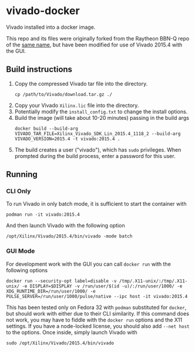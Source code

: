 
# vivado-docker

Vivado installed into a docker image.

This repo and its files were originally forked from the Raytheon BBN-Q repo of the [same name](https://github.com/BBN-Q/vivado-docker), but have been modified for use of Vivado 2015.4 with the GUI.

## Build instructions

1. Copy the compressed Vivado tar file into the directory.
    ```shell
    cp /path/to/Vivado/download.tar.gz ./
    ```
2. Copy your Vivado `Xilinx.lic` file into the directory.
3. Potentially modify the `install_config.txt` to change the install options.
4. Build the image (will take about 10-20 minutes) passing in the build args
    ```shell
    docker build --build-arg VIVADO_TAR_FILE=Xilinx_Vivado_SDK_Lin_2015.4_1118_2 --build-arg VIVADO_VERSION=2015.4 -t vivado:2015.4 .
    ```
5. The build creates a user ("vivado"), which has `sudo` privileges. When prompted during the build process, enter a password for this user.

## Running

### CLI Only
To run Vivado in only batch mode, it is sufficient to start the container with
``` shell
podman run -it vivado:2015.4
```
And then launch Vivado with the following option
``` shell
/opt/Xilinx/Vivado/2015.4/bin/vivado -mode batch
```
### GUI Mode
For development work with the GUI you can call `docker run` with the following options
``` shell
docker run --security-opt label=disable -v /tmp/.X11-unix/:/tmp/.X11-unix/ -e DISPLAY=$DISPLAY -v /run/user/$(id -u)/:/run/user/1000/ -e XDG_RUNTIME_DIR=/run/user/1000/ -e PULSE_SERVER=/run/user/1000/pulse/native --ipc host -it vivado:2015.4
```
This has been tested only on Fedora 32 with `podman` substituted for `docker`, but should work with either due to their CLI similarity. If this command does not work, you may have to fiddle with the `docker run` options and the X11 settings. If you have a node-locked license, you should also add `--net host` to the options.
Once inside, simply launch Vivado with 
``` shell
sudo /opt/Xilinx/Vivado/2015.4/bin/vivado
```
